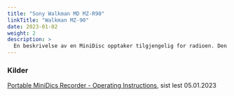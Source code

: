 ```yaml
---
title: "Sony Walkman MD MZ-R90"
linkTitle: "Walkman MZ-90"
date: 2023-01-02
weight: 2
description: >
  En beskrivelse av en MiniDisc opptaker tilgjengelig for radioen. Den er for øyeblikket ikke i aktiv bruk.
---
```



### Kilder

[Portable MiniDics Recorder - Operating Instructions](https://www.sony.com/electronics/support/res/manuals/W000/W0007425M.pdf), sist lest 05.01.2023